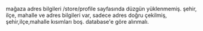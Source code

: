 mağaza adres bilgileri /store/profile sayfasında düzgün yüklenmemiş. şehir, ilçe, mahalle ve adres bilgileri var, sadece adres
doğru çekilmiş, şehir,ilçe,mahalle kısımları boş. database'e göre alınmalı.